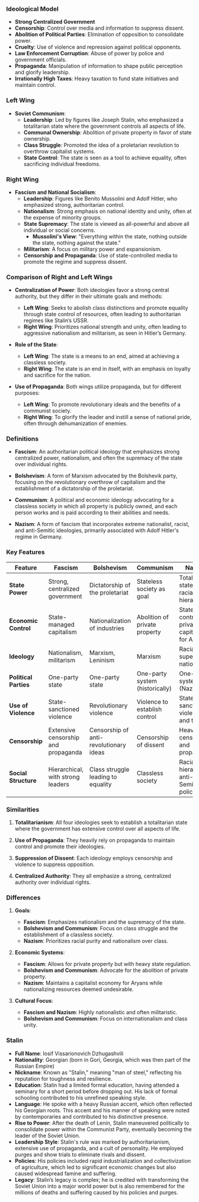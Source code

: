 ### Ideological Model

- **Strong Centralized Government**
- **Censorship**: Control over media and information to suppress dissent.
- **Abolition of Political Parties**: Elimination of opposition to consolidate power.
- **Cruelty**: Use of violence and repression against political opponents.
- **Law Enforcement Corruption**: Abuse of power by police and government officials.
- **Propaganda**: Manipulation of information to shape public perception and glorify leadership.
- **Irrationally High Taxes**: Heavy taxation to fund state initiatives and maintain control.

### Left Wing

- **Soviet Communism**:
    - **Leadership**: Led by figures like Joseph Stalin, who emphasized a totalitarian state where the government controls all aspects of life.
    - **Communal Ownership**: Abolition of private property in favor of state ownership.
    - **Class Struggle**: Promoted the idea of a proletarian revolution to overthrow capitalist systems.
    - **State Control**: The state is seen as a tool to achieve equality, often sacrificing individual freedoms.

### Right Wing

- **Fascism and National Socialism**:
    - **Leadership**: Figures like Benito Mussolini and Adolf Hitler, who emphasized strong, authoritarian control.
    - **Nationalism**: Strong emphasis on national identity and unity, often at the expense of minority groups.
    - **State Supremacy**: The state is viewed as all-powerful and above all individual or social concerns.
        - **Mussolini's View**: "Everything within the state, nothing outside the state, nothing against the state."
    - **Militarism**: A focus on military power and expansionism.
    - **Censorship and Propaganda**: Use of state-controlled media to promote the regime and suppress dissent.

### Comparison of Right and Left Wings

- **Centralization of Power**: Both ideologies favor a strong central authority, but they differ in their ultimate goals and methods:
    
    - **Left Wing**: Seeks to abolish class distinctions and promote equality through state control of resources, often leading to authoritarian regimes like Stalin’s USSR.
    - **Right Wing**: Prioritizes national strength and unity, often leading to aggressive nationalism and militarism, as seen in Hitler’s Germany.
- **Role of the State**:
    
    - **Left Wing**: The state is a means to an end, aimed at achieving a classless society.
    - **Right Wing**: The state is an end in itself, with an emphasis on loyalty and sacrifice for the nation.
- **Use of Propaganda**: Both wings utilize propaganda, but for different purposes:
    
    - **Left Wing**: To promote revolutionary ideals and the benefits of a communist society.
    - **Right Wing**: To glorify the leader and instill a sense of national pride, often through dehumanization of enemies.

### Definitions

- **Fascism**: An authoritarian political ideology that emphasizes strong centralized power, nationalism, and often the supremacy of the state over individual rights.
    
- **Bolshevism**: A form of Marxism advocated by the Bolshevik party, focusing on the revolutionary overthrow of capitalism and the establishment of a dictatorship of the proletariat.
    
- **Communism**: A political and economic ideology advocating for a classless society in which all property is publicly owned, and each person works and is paid according to their abilities and needs.
    
- **Nazism**: A form of fascism that incorporates extreme nationalist, racist, and anti-Semitic ideologies, primarily associated with Adolf Hitler's regime in Germany.
    

### Key Features

| Feature               | Fascism                             | Bolshevism                             | Communism                       | Nazism                                           |
| --------------------- | ----------------------------------- | -------------------------------------- | ------------------------------- | ------------------------------------------------ |
| **State Power**       | Strong, centralized government      | Dictatorship of the proletariat        | Stateless society as goal       | Totalitarian state with racial hierarchy         |
| **Economic Control**  | State-managed capitalism            | Nationalization of industries          | Abolition of private property   | State control with private capitalism for Aryans |
| **Ideology**          | Nationalism, militarism             | Marxism, Leninism                      | Marxism                         | Racial superiority, nationalism                  |
| **Political Parties** | One-party state                     | One-party state                        | One-party system (historically) | One-party system (Nazi Party)                    |
| **Use of Violence**   | State-sanctioned violence           | Revolutionary violence                 | Violence to establish control   | State-sanctioned violence and terror             |
| **Censorship**        | Extensive censorship and propaganda | Censorship of anti-revolutionary ideas | Censorship of dissent           | Heavy censorship and propaganda                  |
| **Social Structure**  | Hierarchical, with strong leaders   | Class struggle leading to equality     | Classless society               | Racial hierarchy, anti-Semitic policies          |

### Similarities

1. **Totalitarianism**: All four ideologies seek to establish a totalitarian state where the government has extensive control over all aspects of life.
    
2. **Use of Propaganda**: They heavily rely on propaganda to maintain control and promote their ideologies.
    
3. **Suppression of Dissent**: Each ideology employs censorship and violence to suppress opposition.
    
4. **Centralized Authority**: They all emphasize a strong, centralized authority over individual rights.


### Differences

1. **Goals**:
    - **Fascism**: Emphasizes nationalism and the supremacy of the state.
    - **Bolshevism and Communism**: Focus on class struggle and the establishment of a classless society.
    - **Nazism**: Prioritizes racial purity and nationalism over class.
    
2. **Economic Systems**:
    - **Fascism**: Allows for private property but with heavy state regulation.
    - **Bolshevism and Communism**: Advocate for the abolition of private property.
    - **Nazism**: Maintains a capitalist economy for Aryans while nationalizing resources deemed undesirable.
    
3. **Cultural Focus**:
    - **Fascism and Nazism**: Highly nationalistic and often militaristic.
    - **Bolshevism and Communism**: Focus on internationalism and class unity.

### **Stalin**

- **Full Name**: Iosif Vissarionovich Dzhugashvili
- **Nationality**: Georgian (born in Gori, Georgia, which was then part of the Russian Empire)
- **Nickname**: Known as "Stalin," meaning "man of steel," reflecting his reputation for toughness and resilience.
- **Education**: Stalin had a limited formal education, having attended a seminary for a short period before dropping out. His lack of formal schooling contributed to his unrefined speaking style.
- **Language**: He spoke with a heavy Russian accent, which often reflected his Georgian roots. This accent and his manner of speaking were noted by contemporaries and contributed to his distinctive presence.
- **Rise to Power**: After the death of Lenin, Stalin maneuvered politically to consolidate power within the Communist Party, eventually becoming the leader of the Soviet Union.
- **Leadership Style**: Stalin's rule was marked by authoritarianism, extensive use of propaganda, and a cult of personality. He employed purges and show trials to eliminate rivals and dissent.
- **Policies**: His policies included rapid industrialization and collectivization of agriculture, which led to significant economic changes but also caused widespread famine and suffering.
- **Legacy**: Stalin’s legacy is complex; he is credited with transforming the Soviet Union into a major world power but is also remembered for the millions of deaths and suffering caused by his policies and purges.

